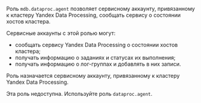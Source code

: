 Роль `mdb.dataproc.agent` позволяет сервисному аккаунту, привязанному к кластеру Yandex Data Processing, сообщать сервису о состоянии хостов кластера.

Сервисные аккаунты с этой ролью могут:
* сообщать сервису Yandex Data Processing о состоянии хостов кластера;
* получать информацию о заданиях и статусах их выполнения;
* получать информацию о лог-группах и добавлять в них записи.

Роль назначается сервисному аккаунту, привязанному к кластеру Yandex Data Processing.

Эта роль недоступна. Используйте роль `dataproc.agent`.